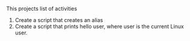 This projects list of activities
1. Create a script that creates an alias
 2. Create a script that prints hello user, where user is the current Linux user.
